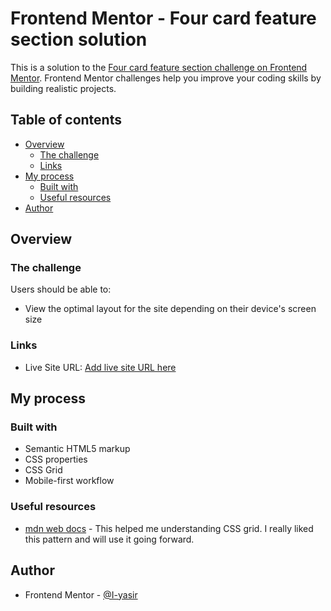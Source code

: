 # Frontend Mentor - Four card feature section solution

This is a solution to the [Four card feature section challenge on Frontend Mentor](https://www.frontendmentor.io/challenges/four-card-feature-section-weK1eFYK). Frontend Mentor challenges help you improve your coding skills by building realistic projects. 

## Table of contents

- [Overview](#overview)
  - [The challenge](#the-challenge)
  - [Links](#links)
- [My process](#my-process)
  - [Built with](#built-with)
  - [Useful resources](#useful-resources)
- [Author](#author)

## Overview

### The challenge

Users should be able to:

- View the optimal layout for the site depending on their device's screen size


### Links
- Live Site URL: [Add live site URL here](https://your-live-site-url.com)

## My process

### Built with

- Semantic HTML5 markup
- CSS properties
- CSS Grid
- Mobile-first workflow

### Useful resources

- [mdn web docs](https://developer.mozilla.org/en-US/docs/Web/CSS/CSS_grid_layout) - This helped me understanding CSS grid. I really liked this pattern and will use it going forward.

## Author

- Frontend Mentor - [@I-yasir](https://www.frontendmentor.io/profile/I-yasir)